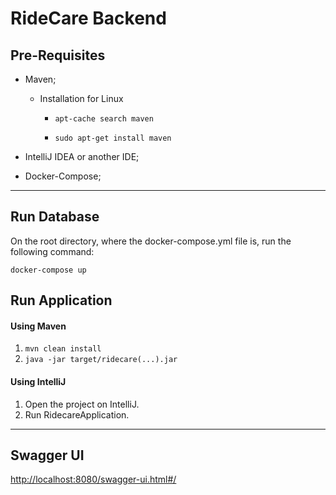 # RideCare Backend

## Pre-Requisites

- Maven;

    - Installation for Linux

        - ```apt-cache search maven```
    
        - ```sudo apt-get install maven```
    
- IntelliJ IDEA or another IDE;
- Docker-Compose;

---

## Run Database
    
 On the root directory, where the docker-compose.yml file is, run the following command:

 ```docker-compose up```

## Run Application

#### Using Maven

1. ```mvn clean install```
2. ```java -jar target/ridecare(...).jar```

#### Using IntelliJ

1. Open the project on IntelliJ.
2. Run RidecareApplication.

---
## Swagger UI

[http://localhost:8080/swagger-ui.html#/](http://localhost:8080/swagger-ui.html#/)
